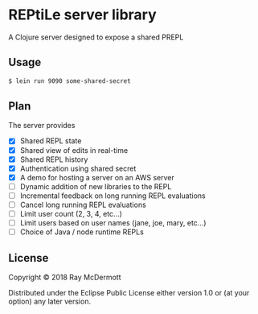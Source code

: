 # REPtiLe server library

A Clojure server designed to expose a shared PREPL

## Usage

```bash
$ lein run 9090 some-shared-secret
```

## Plan

The server provides

- [X] Shared REPL state
- [X] Shared view of edits in real-time 
- [X] Shared REPL history
- [X] Authentication using shared secret
- [X] A demo for hosting a server on an AWS server
- [ ] Dynamic addition of new libraries to the REPL
- [ ] Incremental feedback on long running REPL evaluations
- [ ] Cancel long running REPL evaluations
- [ ] Limit user count (2, 3, 4, etc...)
- [ ] Limit users based on user names (jane, joe, mary, etc...)
- [ ] Choice of Java / node runtime REPLs
 
## License

Copyright © 2018 Ray McDermott

Distributed under the Eclipse Public License either version 1.0 or (at
your option) any later version.
